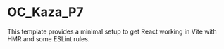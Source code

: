 # OC_Kaza_P7

This template provides a minimal setup to get React working in Vite with HMR and some ESLint rules.
